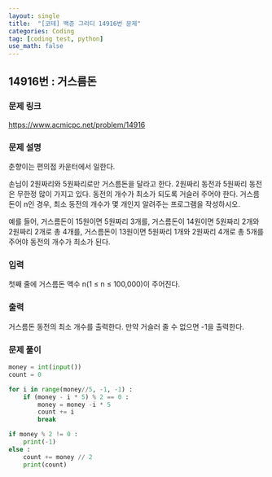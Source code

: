 ```yaml
---
layout: single
title:  "[코테] 백준 그리디 14916번 문제"
categories: Coding
tag: [coding test, python]
use_math: false
---
```


## 14916번 : 거스름돈
### 문제 링크
<https://www.acmicpc.net/problem/14916>

### 문제 설명
춘향이는 편의점 카운터에서 일한다.

손님이 2원짜리와 5원짜리로만 거스름돈을 달라고 한다. 2원짜리 동전과 5원짜리 동전은 무한정 많이 가지고 있다. 동전의 개수가 최소가 되도록 거슬러 주어야 한다. 거스름돈이 n인 경우, 최소 동전의 개수가 몇 개인지 알려주는 프로그램을 작성하시오.

예를 들어, 거스름돈이 15원이면 5원짜리 3개를, 거스름돈이 14원이면 5원짜리 2개와 2원짜리 2개로 총 4개를, 거스름돈이 13원이면 5원짜리 1개와 2원짜리 4개로 총 5개를 주어야 동전의 개수가 최소가 된다.

### 입력
첫째 줄에 거스름돈 액수 n(1 ≤ n ≤ 100,000)이 주어진다.

### 출력
거스름돈 동전의 최소 개수를 출력한다. 만약 거슬러 줄 수 없으면 -1을 출력한다.

### 문제 풀이


```python
money = int(input())
count = 0

for i in range(money//5, -1, -1) :
    if (money - i * 5) % 2 == 0 :
        money = money -i * 5
        count += i
        break

if money % 2 != 0 :
    print(-1)
else : 
    count += money // 2
    print(count)
```
